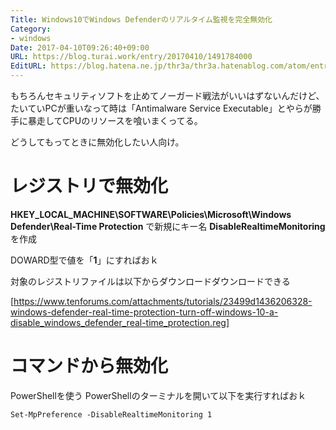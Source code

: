 ```yaml
---
Title: Windows10でWindows Defenderのリアルタイム監視を完全無効化
Category:
- windows
Date: 2017-04-10T09:26:40+09:00
URL: https://blog.turai.work/entry/20170410/1491784000
EditURL: https://blog.hatena.ne.jp/thr3a/thr3a.hatenablog.com/atom/entry/10328749687235983793
---
```


もちろんセキュリティソフトを止めてノーガード戦法がいいはずないんだけど、たいていPCが重いなって時は「Antimalware Service Executable」とやらが勝手に暴走してCPUのリソースを喰いまくってる。

どうしてもってときに無効化したい人向け。

# レジストリで無効化

**HKEY_LOCAL_MACHINE\SOFTWARE\Policies\Microsoft\Windows Defender\Real-Time Protection** で新規にキー名 **DisableRealtimeMonitoring** を作成

DOWARD型で値を「**1**」にすればおｋ

対象のレジストリファイルは以下からダウンロードダウンロードできる

[https://www.tenforums.com/attachments/tutorials/23499d1436206328-windows-defender-real-time-protection-turn-off-windows-10-a-disable_windows_defender_real-time_protection.reg]


# コマンドから無効化

PowerShellを使う PowerShellのターミナルを開いて以下を実行すればおｋ

```
Set-MpPreference -DisableRealtimeMonitoring 1
```

